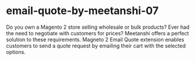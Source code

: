 # email-quote-by-meetanshi-07
Do you own a Magento 2 store selling wholesale or bulk products? Ever had the need to negotiate with customers for prices? Meetanshi offers a perfect solution to these requirements. Magneto 2 Email Quote extension enables customers to send a quote request by emailing their cart with the selected options.
